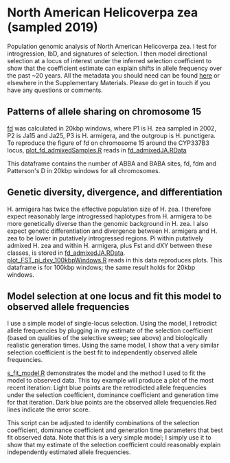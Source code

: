 # North American Helicoverpa zea (sampled 2019)

Population genomic analysis of North American Helicoverpa zea. I test for introgression, IbD, and signatures of selection. I then model directional selection at a locus of interest under the inferred selection coefficient to show that the coefficient estimate can explain shifts in allele frequency over the past ~20 years. All the metadata you should need can be found [here](https://github.com/hlnorth/north_american_helicoverpa_zea/blob/main/suppl_table_S2_VCF_metadata.csv) or elsewhere in the Supplementary Materials. Please do get in touch if you have any questions or comments. 

## Patterns of allele sharing on chromosome 15

[fd](https://academic.oup.com/mbe/article/32/1/244/2925550?login=true) was calculated in 20kbp windows, where P1 is H. zea sampled in 2002, P2 is Ja15 and Ja25, P3 is H. armigera, and the outgroup is H. punctigera. To reproduce the figure of fd on chromosome 15 around the CYP337B3 locus, [plot_fd_admixedSamples.R](https://github.com/hlnorth/north_american_helicoverpa_zea/blob/main/plot_fd_admixedSamples.R) reads in [fd_admixedJA.RData](https://github.com/hlnorth/north_american_helicoverpa_zea/blob/main/fd_admixedJA.RData)

This dataframe contains the number of ABBA and BABA sites, fd, fdm and Patterson's D in 20kbp windows for all chromosomes. 

## Genetic diversity, divergence, and differentiation

H. armigera has twice the effective population size of H. zea. I therefore expect reasonably large introgressed haplotypes from H. armigera to be more genetically diverse than the genomic background in H. zea. I also expect genetic differentiation and divergence between H. armigera and H. zea to be lower in putatively introgressed regions. Pi within putatively admixed H. zea and within H. armigera, plus Fst and dXY between these classes, is stored in [fd_admixedJA.RData](https://github.com/hlnorth/north_american_helicoverpa_zea/blob/main/fd_admixedJA.RData). [plot_FST_pi_dxy_100kbpWindows.R](https://github.com/hlnorth/north_american_helicoverpa_zea/blob/main/plot_FST_pi_dxy_100kbpWindows.R) reads in this data reproduces plots. This dataframe is for 100kbp windows; the same result holds for 20kbp windows. 


## Model selection at one locus and fit this model to observed allele frequencies

I use a simple model of single-locus selection. Using the model, I retrodict allele frequencies by plugging in my estimate of the selection coefficient (based on qualities of the selective sweep; see above) and biologically realistic generation times. Using the same model, I show that a very similar selection coefficient is the best fit to independently observed allele frequencies. 

[s_fit_model.R](https://github.com/hlnorth/north_american_helicoverpa_zea/blob/main/s_fit_model.R) demonstrates the model and the method I used to fit the model to observed data. This toy example will produce a plot of the most recent iteration: Light blue points are the retrodicted allele frequencies under the selection coefficient, dominance coefficient and generation time for that iteration.
Dark blue points are the observed allele frequencies.Red lines indicate the error score. 

This script can be adjusted to identify combinations of the selection coefficient, dominance coefficient and generation time parameters that best fit observed data. Note that this is a very simple model; I simply use it to show that my estimate of the selection coefficient could reasonably explain independently estimated allele frequencies.
